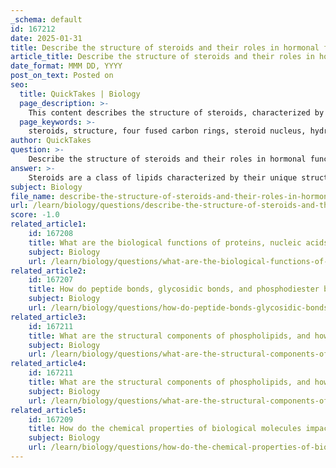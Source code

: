```yaml
---
_schema: default
id: 167212
date: 2025-01-31
title: Describe the structure of steroids and their roles in hormonal functions and as membrane components.
article_title: Describe the structure of steroids and their roles in hormonal functions and as membrane components.
date_format: MMM DD, YYYY
post_on_text: Posted on
seo:
  title: QuickTakes | Biology
  page_description: >-
    This content describes the structure of steroids, characterized by four fused carbon rings, and their roles in hormonal functions and as components of biological membranes.
  page_keywords: >-
    steroids, structure, four fused carbon rings, steroid nucleus, hydrophobic, functional groups, cholesterol, hormones, hormonal functions, membrane components, testosterone, estrogen, cortisol, cell membranes, membrane fluidity, biological functions
author: QuickTakes
question: >-
    Describe the structure of steroids and their roles in hormonal functions and as membrane components.
answer: >-
    Steroids are a class of lipids characterized by their unique structural composition, which consists of four fused carbon rings, forming what is known as the steroid nucleus. This core structure is consistent across all steroids and provides a distinctive framework that is typically nonpolar and hydrophobic. The specific functional groups (R-groups) attached to these carbon rings can vary, leading to different types of steroids with diverse biological functions.\n\n### Structure of Steroids\n1. **Core Structure**: The fundamental structure of steroids is made up of four interconnected carbon rings. This arrangement is a defining feature of all steroids.\n2. **Functional Groups**: The presence of various functional groups, such as hydroxyl (-OH) and carbonyl (C=O), attached to the carbon rings can significantly influence the chemical properties and biological roles of the steroid. For example, the presence of a hydroxyl group can make a steroid more polar, affecting its solubility and interaction with biological molecules.\n3. **Examples**: Common steroids include:\n   - **Cholesterol**: A vital component of cell membranes that contributes to membrane fluidity and stability.\n   - **Hormones**: Such as cortisol, testosterone, and estrogen, which are involved in various physiological processes.\n\n### Roles of Steroids\n1. **Hormonal Functions**: Steroids play a crucial role in hormonal regulation within the body. Hormones like testosterone and estrogen are steroids that regulate a wide range of physiological processes, including growth, metabolism, and reproductive functions. They act by passing through cell membranes and binding to specific receptors, initiating signaling pathways that lead to cellular responses.\n2. **Membrane Components**: Cholesterol, a type of steroid, is an essential structural component of cell membranes. It helps maintain membrane fluidity, allowing for proper function and flexibility of the membrane. Cholesterol's presence in the membrane also prevents the fatty acid chains of phospholipids from packing too closely together, which is crucial for the functionality of the membrane.\n\nIn summary, the structure of steroids, characterized by their four-ring carbon framework and variable functional groups, allows them to perform essential roles in hormonal signaling and as integral components of biological membranes. Their unique properties enable them to interact effectively with other biological molecules, influencing a wide range of physiological processes.
subject: Biology
file_name: describe-the-structure-of-steroids-and-their-roles-in-hormonal-functions-and-as-membrane-components.md
url: /learn/biology/questions/describe-the-structure-of-steroids-and-their-roles-in-hormonal-functions-and-as-membrane-components
score: -1.0
related_article1:
    id: 167208
    title: What are the biological functions of proteins, nucleic acids, and carbohydrates?
    subject: Biology
    url: /learn/biology/questions/what-are-the-biological-functions-of-proteins-nucleic-acids-and-carbohydrates
related_article2:
    id: 167207
    title: How do peptide bonds, glycosidic bonds, and phosphodiester bonds contribute to the structure of biomolecules?
    subject: Biology
    url: /learn/biology/questions/how-do-peptide-bonds-glycosidic-bonds-and-phosphodiester-bonds-contribute-to-the-structure-of-biomolecules
related_article3:
    id: 167211
    title: What are the structural components of phospholipids, and how do they contribute to membrane formation?
    subject: Biology
    url: /learn/biology/questions/what-are-the-structural-components-of-phospholipids-and-how-do-they-contribute-to-membrane-formation
related_article4:
    id: 167211
    title: What are the structural components of phospholipids, and how do they contribute to membrane formation?
    subject: Biology
    url: /learn/biology/questions/what-are-the-structural-components-of-phospholipids-and-how-do-they-contribute-to-membrane-formation
related_article5:
    id: 167209
    title: How do the chemical properties of biological molecules impact their function, particularly in terms of structure and shape?
    subject: Biology
    url: /learn/biology/questions/how-do-the-chemical-properties-of-biological-molecules-impact-their-function-particularly-in-terms-of-structure-and-shape
---
```


&nbsp;